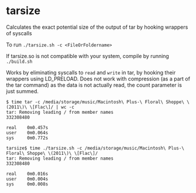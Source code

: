 # tarsize
Calculates the exact potential size of the output of tar by hooking wrappers of syscalls

To run `./tarsize.sh -c <FileOrFoldername>`

If tarsize.so is not compatible with your system, compile by running `./build.sh`

Works by eliminating syscalls to `read` and `write` in tar, by hooking their wrappers using LD_PRELOAD. Does not work with compression (as a part of the tar command) as the data is not actually read, the count parameter is just summed.

```
$ time tar -c /media/storage/music/Macintosh\ Plus-\ Floral\ Shoppe\ \(2011\)\ \[Flac\]/ | wc -c
tar: Removing leading / from member names
332308480

real    0m0.457s
user    0m0.064s
sys     0m0.772s
```

```
tarsize$ time ./tarsize.sh -c /media/storage/music/Macintosh\ Plus-\ Floral\ Shoppe\ \(2011\)\ \[Flac\]/
tar: Removing leading / from member names
332308480

real    0m0.016s
user    0m0.004s
sys     0m0.008s
```
